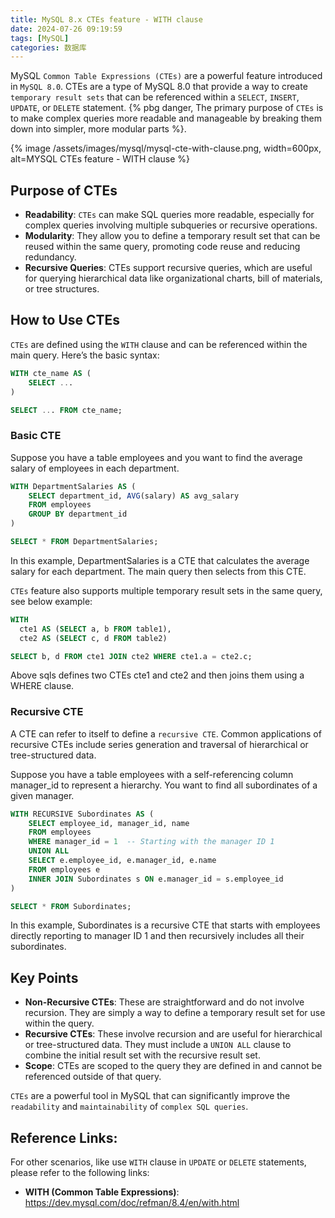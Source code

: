 ```yaml
---
title: MySQL 8.x CTEs feature - WITH clause
date: 2024-07-26 09:19:59
tags: [MySQL]
categories: 数据库
---
```


MySQL `Common Table Expressions (CTEs)` are a powerful feature introduced in `MySQL 8.0`. CTEs are a type of MySQL 8.0 that provide a way to create `temporary result sets` that can be referenced within a `SELECT`, `INSERT`, `UPDATE`, or `DELETE` statement. {% pbg danger, The primary purpose of `CTEs` is to make complex queries more readable and manageable by breaking them down into simpler, more modular parts %}.

{% image /assets/images/mysql/mysql-cte-with-clause.png, width=600px, alt=MYSQL CTEs feature - WITH clause %}

## Purpose of CTEs

- **Readability**: `CTEs` can make SQL queries more readable, especially for complex queries involving multiple subqueries or recursive operations.
- **Modularity**: They allow you to define a temporary result set that can be reused within the same query, promoting code reuse and reducing redundancy.
- **Recursive Queries**: CTEs support recursive queries, which are useful for querying hierarchical data like organizational charts, bill of materials, or tree structures.

## How to Use CTEs
`CTEs` are defined using the `WITH` clause and can be referenced within the main query. Here’s the basic syntax:

``` sql
WITH cte_name AS (
    SELECT ...
)

SELECT ... FROM cte_name;
``` 

### Basic CTE
Suppose you have a table employees and you want to find the average salary of employees in each department.

``` sql
WITH DepartmentSalaries AS (
    SELECT department_id, AVG(salary) AS avg_salary
    FROM employees
    GROUP BY department_id
)

SELECT * FROM DepartmentSalaries;
```

In this example, DepartmentSalaries is a CTE that calculates the average salary for each department. The main query then selects from this CTE.

`CTEs` feature also supports multiple temporary result sets in the same query, see below example:

``` sql
WITH
  cte1 AS (SELECT a, b FROM table1),
  cte2 AS (SELECT c, d FROM table2)

SELECT b, d FROM cte1 JOIN cte2 WHERE cte1.a = cte2.c;
```

Above sqls defines two CTEs cte1 and cte2 and then joins them using a WHERE clause.

### Recursive CTE
A CTE can refer to itself to define a `recursive CTE`. Common applications of recursive CTEs include series generation and traversal of hierarchical or tree-structured data.

Suppose you have a table employees with a self-referencing column manager_id to represent a hierarchy. You want to find all subordinates of a given manager.

``` sql
WITH RECURSIVE Subordinates AS (
    SELECT employee_id, manager_id, name
    FROM employees
    WHERE manager_id = 1  -- Starting with the manager ID 1
    UNION ALL
    SELECT e.employee_id, e.manager_id, e.name
    FROM employees e
    INNER JOIN Subordinates s ON e.manager_id = s.employee_id
)

SELECT * FROM Subordinates;
```

In this example, Subordinates is a recursive CTE that starts with employees directly reporting to manager ID 1 and then recursively includes all their subordinates.

## Key Points
- **Non-Recursive CTEs**: These are straightforward and do not involve recursion. They are simply a way to define a temporary result set for use within the query.
- **Recursive CTEs**: These involve recursion and are useful for hierarchical or tree-structured data. They must include a `UNION ALL` clause to combine the initial result set with the recursive result set.
- **Scope**: CTEs are scoped to the query they are defined in and cannot be referenced outside of that query.

`CTEs` are a powerful tool in MySQL that can significantly improve the `readability` and `maintainability` of `complex SQL queries`.

## Reference Links:
For other scenarios, like use `WITH` clause in `UPDATE` or `DELETE` statements, please refer to the following links:
- **WITH (Common Table Expressions)**: https://dev.mysql.com/doc/refman/8.4/en/with.html